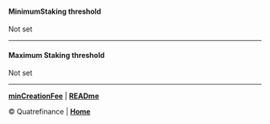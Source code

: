 #### MinimumStaking threshold

Not set

------------------------------

#### Maximum Staking threshold

Not set

---------------------

**[minCreationFee](https://github.com/Quatre-Finance/Q-paper/blob/main/q_token/minCreationFee.md)** | **[READme](https://github.com/Quatre-Finance/Q-paper/blob/main/q_token/readme.md)**


:copyright: Quatrefinance | **[Home](https://github.com/Quatre-Finance/Q-paper#concept-overview)**
